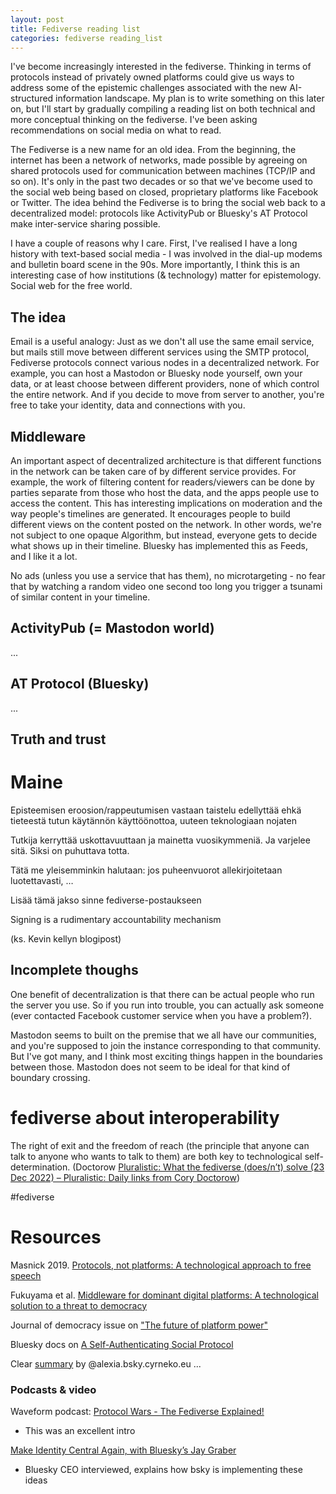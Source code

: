 ```yaml
---
layout: post
title: Fediverse reading list
categories: fediverse reading_list
---
```


I've become increasingly interested in the fediverse. Thinking in terms of protocols instead of privately owned platforms could give us ways to address some of the epistemic challenges associated with the new AI-structured information landscape. My plan is to write something on this later on, but I'll start by gradually compiling a reading list on both technical and more conceptual thinking on the fediverse. I've been asking recommendations on social media on what to read.

The Fediverse is a new name for an old idea. From the beginning, the internet has been a network of networks, made possible by agreeing on shared protocols used for communication between machines (TCP/IP and so on). It's only in the past two decades or so that we've become used to the social web being based on closed, proprietary platforms like Facebook or Twitter. The idea behind the Fediverse is to bring the social web back to a decentralized model: protocols like ActivityPub or Bluesky's AT Protocol make inter-service sharing possible.

<!--more-->

I have a couple of reasons why I care. First, I've realised I have a long history with text-based social media - I was involved in the dial-up modems and bulletin board scene in the 90s. More importantly, I think this is an interesting case of how institutions (& technology) matter for epistemology. Social web for the free world.

## The idea

Email is a useful analogy: Just as we don't all use the same email service, but mails still move between different services using the SMTP protocol, Fediverse protocols connect various nodes in a decentralized network. For example, you can host a Mastodon or Bluesky node yourself, own your data, or at least choose between different providers, none of which control the entire network. And if you decide to move from server to another, you're free to take your identity, data and connections with you. 

## Middleware

An important aspect of decentralized architecture is that different functions in the network can be taken care of by different service provides. For example, the work of filtering content for readers/viewers can be done by parties separate from those who host the data, and the apps people use to access the content. This has interesting implications on moderation and the way people's timelines are generated. It encourages people to build different views on the content posted on the network. In other words, we're not subject to one opaque Algorithm, but instead, everyone gets to decide what shows up in their timeline. Bluesky has implemented this as Feeds, and I like it a lot. 

No ads (unless you use a service that has them), no microtargeting - no fear that by watching a random video one second too long you trigger a tsunami of similar content in your timeline. 

## ActivityPub (= Mastodon world)

...

## AT Protocol (Bluesky)

...

## Truth and trust

# Maine
Episteemisen eroosion/rappeutumisen vastaan taistelu edellyttää ehkä tieteestä tutun käytännön käyttöönottoa, uuteen teknologiaan nojaten

Tutkija kerryttää uskottavuuttaan ja mainetta vuosikymmeniä. Ja varjelee sitä. Siksi on puhuttava totta. 

Tätä me yleisemminkin halutaan: jos puheenvuorot allekirjoitetaan luotettavasti, … 

Lisää tämä jakso sinne fediverse-postaukseen

Signing is a rudimentary accountability mechanism

(ks. Kevin kellyn blogipost)


## Incomplete thoughs

One benefit of decentralization is that there can be actual people who run the server you use. So if you run into trouble, you can actually ask someone (ever contacted Facebook customer service when you have a problem?). 

Mastodon seems to built on the premise that we all have our communities, and you're supposed to join the instance corresponding to that community. But I've got many, and I think most exciting things happen in the boundaries between those. Mastodon does not seem to be ideal for that kind of boundary crossing.


# fediverse about interoperability

The right of exit and the freedom of reach (the principle that anyone can talk to anyone who wants to talk to them) are both key to technological self-determination. (Doctorow [Pluralistic: What the fediverse \(does/n’t\) solve \(23 Dec 2022\) – Pluralistic: Daily links from Cory Doctorow](https://pluralistic.net/2022/12/23/semipermeable-membranes/#free-as-in-puppies))

#fediverse



# Resources 

Masnick 2019. [Protocols, not platforms: A technological approach to free speech](https://knightcolumbia.org/content/protocols-not-platforms-a-technological-approach-to-free-speech)

Fukuyama et al. [Middleware for dominant digital platforms: A technological solution to a threat to democracy](https://fsi-live.s3.us-west-1.amazonaws.com/s3fs-public/cpc-middleware_ff_v2.pdf)

Journal of democracy issue on ["The future of platform power"](https://www.journalofdemocracy.org/issue/july-2021/)

Bluesky docs on [A Self-Authenticating Social Protocol](https://bsky.social/about/blog/3-6-2022-a-self-authenticating-social-protocol)

Clear [summary](https://whtwnd.com/alexia.bsky.cyrneko.eu/3l727v7zlis2i) by @alexia.bsky.cyrneko.eu
...




### Podcasts & video

Waveform podcast: [Protocol Wars - The Fediverse Explained!](https://www.youtube.com/watch?v=-R9CWq5CBlk)
* This was an excellent intro

[Make Identity Central Again, with Bluesky’s Jay Graber](https://flipboard.video/w/ophhJTECuL7fcBNbUitV3q?start=34s)
* Bluesky CEO interviewed, explains how bsky is implementing these ideas

